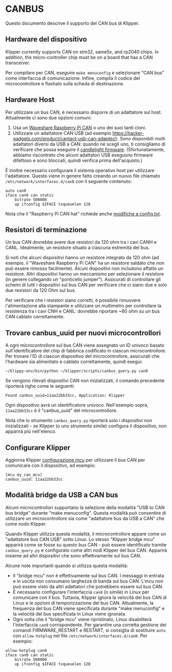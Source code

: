 # CANBUS

Questo documento descrive il supporto del CAN bus di Klipper.

## Hardware del dispositivo

Klipper currently supports CAN on stm32, same5x, and rp2040 chips. In addition, the micro-controller chip must be on a board that has a CAN transceiver.

Per compilare per CAN, eseguire `make menuconfig` e selezionare "CAN bus" come interfaccia di comunicazione. Infine, compila il codice del microcontrollore e flashalo sulla scheda di destinazione.

## Hardware Host

Per utilizzare un bus CAN, è necessario disporre di un adattatore sul host. Attualmente ci sono due opzioni comuni:

1. Usa un [Waveshare Raspberry Pi CAN](https://www.waveshare.com/rs485-can-hat.htm) o uno dei suoi tanti cloni.
1. Utilizzare un adattatore CAN USB (ad esempio <https://hacker-gadgets.com/product/cantact-usb-can-adapter/>). Sono disponibili molti adattatori diversi da USB a CAN: quando ne scegli uno, ti consigliamo di verificare che possa eseguire il [candlelight firmware](https://github.com/candle-usb/candleLight_fw). (Sfortunatamente, abbiamo riscontrato che alcuni adattatori USB eseguono firmware difettoso e sono bloccati, quindi verifica prima dell'acquisto.)

È inoltre necessario configurare il sistema operativo host per utilizzare l'adattatore. Questo viene in genere fatto creando un nuovo file chiamato `/etc/network/interfaces.d/can0` con il seguente contenuto:

```
auto can0
iface can0 can static
    bitrate 500000
    up ifconfig $IFACE txqueuelen 128
```

Nota che il "Raspberry Pi CAN hat" richiede anche [modifiche a config.txt](https://www.waveshare.com/wiki/RS485_CAN_HAT).

## Resistori di terminazione

Un bus CAN dovrebbe avere due resistori da 120 ohm tra i cavi CANH e CANL. Idealmente, un resistore situato a ciascuna estremità del bus.

Si noti che alcuni dispositivi hanno un resistore integrato da 120 ohm (ad esempio, il "Waveshare Raspberry Pi CAN" ha un resistore saldato che non può essere rimosso facilmente). Alcuni dispositivi non includono affatto un resistore. Altri dispositivi hanno un meccanismo per selezionare il resistore (in genere collegando un "ponticello jumper"). Assicurati di controllare gli schemi di tutti i dispositivi sul bus CAN per verificare che ci siano due e solo due resistori da 120 Ohm sul bus.

Per verificare che i resistori siano corretti, è possibile rimuovere l'alimentazione alla stampante e utilizzare un multimetro per controllare la resistenza tra i cavi CNH e CANL: dovrebbe riportare ~60 ohm su un bus CAN cablato correttamente.

## Trovare canbus_uuid per nuovi microcontrollori

A ogni microcontrollore sul bus CAN viene assegnato un ID univoco basato sull'identificatore del chip di fabbrica codificato in ciascun microcontrollore. Per trovare l'ID di ciascun dispositivo del microcontrollore, assicurati che l'hardware sia alimentato e cablato correttamente, quindi esegui:

```
~/klippy-env/bin/python ~/klipper/scripts/canbus_query.py can0
```

Se vengono rilevati dispositivi CAN non inizializzati, il comando precedente riporterà righe come le seguenti:

```
Found canbus_uuid=11aa22bb33cc, Application: Klipper
```

Ogni dispositivo avrà un identificatore univoco. Nell'esempio sopra, `11aa22bb33cc` è il "canbus_uuid" del microcontrollore.

Nota che lo strumento `canbus_query.py` riporterà solo i dispositivi non inizializzati - se Klipper (o uno strumento simile) configura il dispositivo, non apparirà più nell'elenco.

## Configurare Klipper

Aggiorna Klipper [configurazione mcu](Config_Reference.md#mcu) per utilizzare il bus CAN per comunicare con il dispositivo, ad esempio:

```
[mcu my_can_mcu]
canbus_uuid: 11aa22bb33cc
```

## Modalità bridge da USB a CAN bus

Alcuni microcontrollori supportano la selezione della modalità "USB to CAN bus bridge" durante "make menuconfig". Questa modalità può consentire di utilizzare un microcontrollore sia come "adattatore bus da USB a CAN" che come nodo Klipper.

Quando Klipper utilizza questa modalità, il microcontrollore appare come un "adattatore bus CAN USB" sotto Linux. Lo stesso "Klipper bridge mcu" apparirà come se fosse su questo bus CAN - può essere identificato tramite `canbus_query.py` e configurato come altri nodi Klipper del bus CAN. Apparirà insieme ad altri dispositivi che sono effettivamente sul bus CAN.

Alcune note importanti quando si utilizza questa modalità:

* Il "bridge mcu" non è effettivamente sul bus CAN. I messaggi in entrata e in uscita non consumano larghezza di banda sul bus CAN. L'mcu non può essere visto da altri adattatori che potrebbero essere sul bus CAN.
* È necessario configurare l'interfaccia `can0` (o simile) in Linux per comunicare con il bus. Tuttavia, Klipper ignora la velocità del bus CAN di Linux e le opzioni di temporizzazione del bus CAN. Attualmente, la frequenza del bus CAN viene specificata durante "make menuconfig" e la velocità del bus specificata in Linux viene ignorata.
* Ogni volta che il "bridge mcu" viene ripristinato, Linux disabiliterà l'interfaccia `can0` corrispondente. Per garantire una corretta gestione dei comandi FIRMWARE_RESTART e RESTART, si consiglia di sostituire `auto` con `allow-hotplug` nel file `/etc/network/interfaces.d/can0`. Per esempio:

```
allow-hotplug can0
iface can0 can static
    bitrate 500000
    up ifconfig $IFACE txqueuelen 128
```
